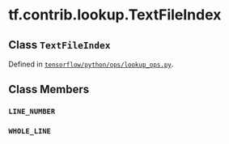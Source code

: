 <div itemscope itemtype="http://developers.google.com/ReferenceObject">
<meta itemprop="name" content="tf.contrib.lookup.TextFileIndex" />
<meta itemprop="path" content="Stable" />
<meta itemprop="property" content="LINE_NUMBER"/>
<meta itemprop="property" content="WHOLE_LINE"/>
</div>

# tf.contrib.lookup.TextFileIndex

## Class `TextFileIndex`





Defined in [`tensorflow/python/ops/lookup_ops.py`](https://www.tensorflow.org/code/tensorflow/python/ops/lookup_ops.py).



## Class Members

<h3 id="LINE_NUMBER"><code>LINE_NUMBER</code></h3>

<h3 id="WHOLE_LINE"><code>WHOLE_LINE</code></h3>

